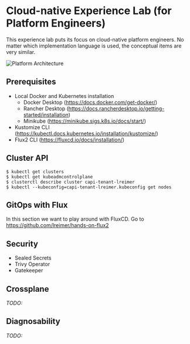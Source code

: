 # Cloud-native Experience Lab (for Platform Engineers)

This experience lab puts its focus on cloud-native platform engineers. No matter which implementation language is used, the conceptual items are very similar.

![Platform Architecture](architecture.png)

## Prerequisites

- Local Docker and Kubernetes installation
    - Docker Desktop (https://docs.docker.com/get-docker/)
    - Rancher Desktop (https://docs.rancherdesktop.io/getting-started/installation)
    - Minikube (https://minikube.sigs.k8s.io/docs/start/)
- Kustomize CLI (https://kubectl.docs.kubernetes.io/installation/kustomize/)
- Flux2 CLI (https://fluxcd.io/docs/installation/)

## Cluster API

```
$ kubectl get clusters
$ kubectl get kubeadmcontrolplane
$ clusterctl describe cluster capi-tenant-lreimer
$ kubectl --kubeconfig=capi-tenant-lreimer.kubeconfig get nodes
```


## GitOps with Flux

In this section we want to play around with FluxCD. Go to https://github.com/lreimer/hands-on-flux2

## Security

- Sealed Secrets
- Trivy Operator
- Gatekeeper


## Crossplane
_TODO:_

## Diagnosability
_TODO:_